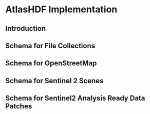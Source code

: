 # AtlasHDF Implementation

## Introduction

## Schema for File Collections

## Schema for OpenStreetMap

## Schema for Sentinel 2 Scenes

## Schema for Sentinel2 Analysis Ready Data Patches